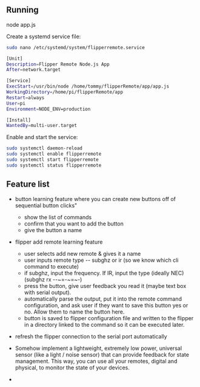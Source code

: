 ## Running
node app.js

Create a systemd service file:
```bash
sudo nano /etc/systemd/system/flipperremote.service 
```

```bash
[Unit]
Description=Flipper Remote Node.js App
After=network.target

[Service]
ExecStart=/usr/bin/node /home/tommy/flipperRemote/app/app.js
WorkingDirectory=/home/pi/flipperRemote/app
Restart=always
User=pi
Environment=NODE_ENV=production

[Install]
WantedBy=multi-user.target

```

Enable and start the service:
```bash
sudo systemctl daemon-reload
sudo systemctl enable flipperremote
sudo systemctl start flipperremote
sudo systemctl status flipperremote
```

## Feature list
- button learning feature where you can create new buttons off of sequential button clicks"
    - show the list of commands
    - confirm that you want to add the button
    - give the button a name 

- flipper add remote learning feature
    - user selects add new remote & gives it a name
    - user inputs remote type -- subghz or ir  (so we know which cli command to execute)
    - if subghz, input the frequency. If IR, input the type (ideally NEC)    (subghz rx --~=-~=~-)
    - press the button, give user feedback you read it (maybe text box with serial output). 
    - automatically parse the output, put it into the remote command configuration, and ask user if they want to save this button yes or no. Allow them to name the button here. 
    - button is saved to flipper configuration file and written to the flipper in a directory linked to the command so it can be executed later. 


- refresh the flipper connection to the serial port automatically 

- Somehow implement a lightweight, extremely low power, universal sensor (like a light / noise sensor) that can provide feedback for state management. This way, you can use all your remotes, digital and physical, to monitor the state of your devices. 

- 
